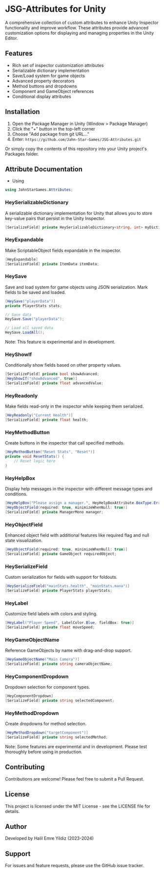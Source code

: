 # JSG-Attributes for Unity

A comprehensive collection of custom attributes to enhance Unity Inspector functionality and improve workflow. These attributes provide advanced customization options for displaying and managing properties in the Unity Editor.

## Features

- Rich set of inspector customization attributes
- Serializable dictionary implementation
- Save/Load system for game objects
- Advanced property decorators
- Method buttons and dropdowns
- Component and GameObject references
- Conditional display attributes

## Installation

1. Open the Package Manager in Unity (Window > Package Manager)
2. Click the "+" button in the top-left corner
3. Choose "Add package from git URL..."
4. Enter: `https://github.com/Jahn-Star-Games/JSG-Attributes.git`

Or simply copy the contents of this repository into your Unity project's Packages folder.

## Attribute Documentation

- Using
```csharp
using JahnStarGames.Attributes;
```

### HeySerializableDictionary
A serializable dictionary implementation for Unity that allows you to store key-value pairs that persist in the Unity Inspector.

```csharp
[SerializeField] private HeySerializableDictionary<string, int> myDictionary;
```

### HeyExpandable
Make ScriptableObject fields expandable in the inspector.

```csharp
[HeyExpandable]
[SerializeField] private ItemData itemData;
```

### HeySave
Save and load system for game objects using JSON serialization. Mark fields to be saved and loaded.

```csharp
[HeySave("playerData")] 
private PlayerStats stats;

// Save data
HeySave.Save("playerData");

// Load all saved data
HeySave.LoadAll();
```
Note: This feature is experimental and in development.

### HeyShowIf
Conditionally show fields based on other property values.

```csharp
[SerializeField] private bool showAdvanced;
[HeyShowIf("showAdvanced", true)]
[SerializeField] private float advancedValue;
```

### HeyReadonly
Make fields read-only in the inspector while keeping them serialized.

```csharp
[HeyReadonly("Current Health")]
[SerializeField] private float health;
```

### HeyMethodButton
Create buttons in the inspector that call specified methods.

```csharp
[HeyMethodButton("Reset Stats", "Reset")]
private void ResetStats() {
    // Reset logic here
}
```

### HeyHelpBox
Display help messages in the inspector with different message types and conditions.

```csharp
[HeyHelpBox("Please assign a manager.", HeyHelpBoxAttribute.BoxType.Error, nameof(manager), conditionValue: null)]
[HeyObjectField(required: true, minimizeWhenNull: true)]
[SerializeField] private ManagerMono manager;
```

### HeyObjectField
Enhanced object field with additional features like required flag and null state visualization.

```csharp
[HeyObjectField(required: true, minimizeWhenNull: true)]
[SerializeField] private GameObject requiredObject;
```

### HeySerializeField
Custom serialization for fields with support for foldouts.

```csharp
[HeySerializeField("mainStats.health", "mainStats.mana")]
[SerializeField] private PlayerStats playerStats;
```

### HeyLabel
Customize field labels with colors and styling.

```csharp
[HeyLabel("Player Speed", LabelColor.Blue, fieldBox: true)]
[SerializeField] private float moveSpeed;
```

### HeyGameObjectName
Reference GameObjects by name with drag-and-drop support.

```csharp
[HeyGameObjectName("Main Camera")]
[SerializeField] private string cameraObjectName;
```

### HeyComponentDropdown
Dropdown selection for component types.

```csharp
[HeyComponentDropdown]
[SerializeField] private string selectedComponent;
```

### HeyMethodDropdown
Create dropdowns for method selection.

```csharp
[HeyMethodDropdown("targetComponent")]
[SerializeField] private string selectedMethod;
```

Note: Some features are experimental and in development. Please test thoroughly before using in production.

## Contributing

Contributions are welcome! Please feel free to submit a Pull Request.

## License

This project is licensed under the MIT License - see the LICENSE file for details.

## Author

Developed by Halil Emre Yildiz (2023-2024)

## Support

For issues and feature requests, please use the GitHub issue tracker.
